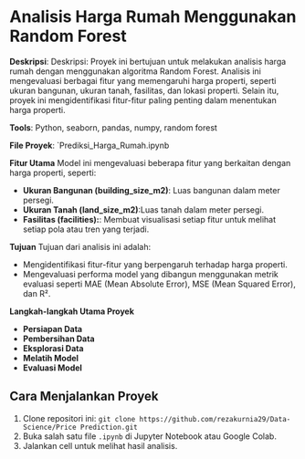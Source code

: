 # Analisis Harga Rumah Menggunakan Random Forest

**Deskripsi**: Deskripsi: Proyek ini bertujuan untuk melakukan analisis harga rumah dengan menggunakan algoritma Random Forest. Analisis ini mengevaluasi berbagai fitur yang memengaruhi harga properti, seperti ukuran bangunan, ukuran tanah, fasilitas, dan lokasi properti. Selain itu, proyek ini mengidentifikasi fitur-fitur paling penting dalam menentukan harga properti.

**Tools**: Python, seaborn, pandas, numpy, random forest

**File Proyek**: `Prediksi_Harga_Rumah.ipynb

**Fitur Utama**
Model ini mengevaluasi beberapa fitur yang berkaitan dengan harga properti, seperti:
- **Ukuran Bangunan (building_size_m2)**: Luas bangunan dalam meter persegi.
- **Ukuran Tanah (land_size_m2)**:Luas tanah dalam meter persegi.
- **Fasilitas (facilities):**: Membuat visualisasi setiap fitur untuk melihat setiap pola atau tren yang terjadi.
  
**Tujuan**
Tujuan dari analisis ini adalah:
- Mengidentifikasi fitur-fitur yang berpengaruh terhadap harga properti.
- Mengevaluasi performa model yang dibangun menggunakan metrik evaluasi seperti MAE (Mean Absolute Error), MSE (Mean Squared Error), dan R².

**Langkah-langkah Utama Proyek**
- **Persiapan Data**
- **Pembersihan Data**
- **Eksplorasi Data**
- **Melatih Model**
- **Evaluasi Model**

 ## Cara Menjalankan Proyek
1. Clone repositori ini: `git clone https://github.com/rezakurnia29/Data-Science/Price Prediction.git`
2. Buka salah satu file `.ipynb` di Jupyter Notebook atau Google Colab.
3. Jalankan cell untuk melihat hasil analisis.

  
